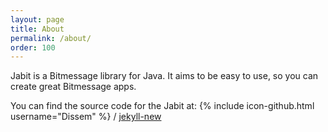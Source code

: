 ```yaml
---
layout: page
title: About
permalink: /about/
order: 100
---
```


Jabit is a Bitmessage library for Java. It aims to be easy to use, so you can create great Bitmessage apps.

You can find the source code for the Jabit at:
{% include icon-github.html username="Dissem" %} /
[jekyll-new](https://github.com/Dissem/Jabit)

